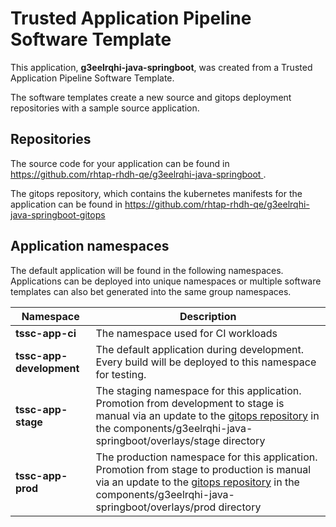 # Trusted Application Pipeline Software Template

This application, **g3eelrqhi-java-springboot**, was created from a Trusted Application Pipeline Software Template.

The software templates create a new source and gitops deployment repositories with a sample source application. 

## Repositories

The source code for your application can be found in [https://github.com/rhtap-rhdh-qe/g3eelrqhi-java-springboot ](https://github.com/rhtap-rhdh-qe/g3eelrqhi-java-springboot ).
 
The gitops repository, which contains the kubernetes manifests for the application can be found in 
[https://github.com/rhtap-rhdh-qe/g3eelrqhi-java-springboot-gitops ](https://github.com/rhtap-rhdh-qe/g3eelrqhi-java-springboot-gitops ) 

## Application namespaces 

The default application will be found in the following namespaces. Applications can be deployed into unique namespaces or multiple software templates can also bet generated into the same group namespaces.  

|  Namespace   |  Description   |  
| -------- | -------- |
| **tssc-app-ci** | The namespace used for CI workloads |
| **tssc-app-development** | The default application during development. Every build will be deployed to this namespace for testing. |
| **tssc-app-stage** | The staging namespace for this application. Promotion from development to stage is manual via an update to the [gitops repository](https://github.com/rhtap-rhdh-qe/g3eelrqhi-java-springboot-gitops ) in the components/g3eelrqhi-java-springboot/overlays/stage directory |
| **tssc-app-prod** | The production namespace for this application. Promotion from stage to production is manual via an update to the [gitops repository](https://github.com/rhtap-rhdh-qe/g3eelrqhi-java-springboot-gitops ) in the components/g3eelrqhi-java-springboot/overlays/prod directory |